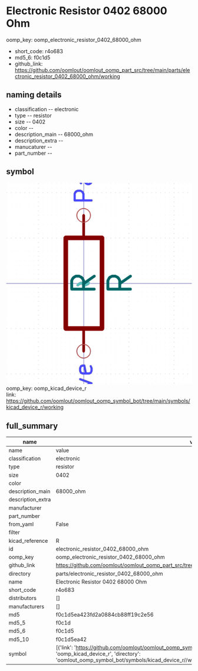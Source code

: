 # Electronic Resistor 0402 68000 Ohm
oomp_key: oomp_electronic_resistor_0402_68000_ohm 

  
* short_code: r4o683
* md5_6: f0c1d5  
* github_link: https://github.com/oomlout/oomlout_oomp_part_src/tree/main/parts/electronic_resistor_0402_68000_ohm/working  
## naming details
* classification -- electronic
* type -- resistor
* size -- 0402
* color -- 
* description_main -- 68000_ohm
* description_extra -- 
* manucaturer -- 
* part_number -- 



## symbol

![](symbol/0/working/working_600.png)  
oomp_key: oomp_kicad_device_r  
link: https://github.com/oomlout/oomlout_oomp_symbol_bot/tree/main/symbols/kicad_device_r/working  


## full_summary
| name | value | 
| --- | --- | 
| name | value | 
| classification | electronic | 
| type | resistor | 
| size | 0402 | 
| color |  | 
| description_main | 68000_ohm | 
| description_extra |  | 
| manufacturer |  | 
| part_number |  | 
| from_yaml | False | 
| filter |  | 
| kicad_reference | R | 
| id | electronic_resistor_0402_68000_ohm | 
| oomp_key | oomp_electronic_resistor_0402_68000_ohm | 
| github_link | https://github.com/oomlout/oomlout_oomp_part_src/tree/main/parts/electronic_resistor_0402_68000_ohm/working | 
| directory | parts/electronic_resistor_0402_68000_ohm | 
| name | Electronic Resistor 0402 68000 Ohm | 
| short_code | r4o683 | 
| distributors | [] | 
| manufacturers | [] | 
| md5 | f0c1d5ea423fd2a0884cb88ff19c2e56 | 
| md5_5 | f0c1d | 
| md5_6 | f0c1d5 | 
| md5_10 | f0c1d5ea42 | 
| symbol | [{'link': 'https://github.com/oomlout/oomlout_oomp_symbol_bot/tree/main/symbols/kicad_device_r', 'oomp_key': 'oomp_kicad_device_r', 'directory': 'oomlout_oomp_symbol_bot/symbols/kicad_device_r//working/working.kicad_sym'}] | 
